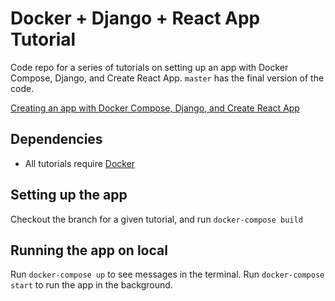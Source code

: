 # Docker + Django + React App Tutorial

Code repo for a series of tutorials on setting up an app with Docker Compose, Django, and Create React App. `master` has the final version of the code.

[Creating an app with Docker Compose, Django, and Create React App](https://dev.to/englishcraig/creating-an-app-with-docker-compose-django-and-create-react-app-31lf)

## Dependencies

- All tutorials require [Docker](https://docs.docker.com/docker-for-mac/install/)

## Setting up the app

Checkout the branch for a given tutorial, and run `docker-compose build`

## Running the app on local

Run `docker-compose up` to see messages in the terminal. Run `docker-compose start` to run the app in the background.
